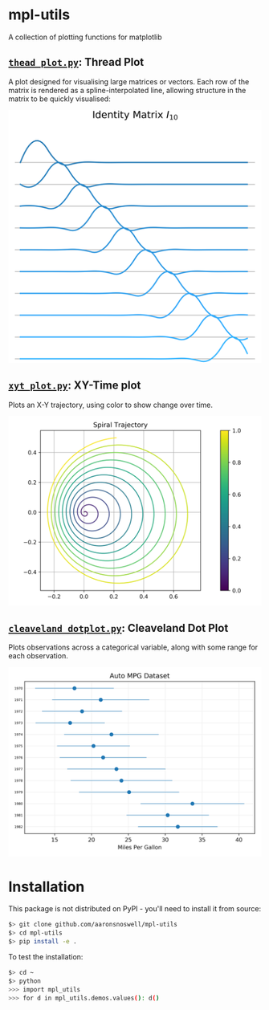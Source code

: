 # mpl-utils

A collection of plotting functions for matplotlib

## [`thead_plot.py`](mpl_utils/thread_plot.py): Thread Plot

A plot designed for visualising large matrices or vectors.
Each row of the matrix is rendered as a spline-interpolated line, allowing 
structure in the matrix to be quickly visualised:

<p align="center" >
    <img title="Thread plot example" src="figures/thread_plot.png" width="600pt" />
</p>

## [`xyt_plot.py`](mpl_utils/xyt_plot.py): XY-Time plot

Plots an X-Y trajectory, using color to show change over time.

<p align="center" >
    <img title="XYT plot example" src="figures/xyt_plot.png" width="600pt" />
</p>

## [`cleaveland_dotplot.py`](mpl_utils/cleaveland_dotplot.py): Cleaveland Dot Plot

Plots observations across a categorical variable, along with some range for 
each observation.

<p align="center" >
    <img title="Cleaveland dotplot example" src="figures/cleaveland_dotplot.png" width="600pt" />
</p>

# Installation

This package is not distributed on PyPI - you'll need to install it from source:

```bash
$> git clone github.com/aaronsnoswell/mpl-utils
$> cd mpl-utils
$> pip install -e .
```

To test the installation:

```bash
$> cd ~
$> python
>>> import mpl_utils
>>> for d in mpl_utils.demos.values(): d()
```

